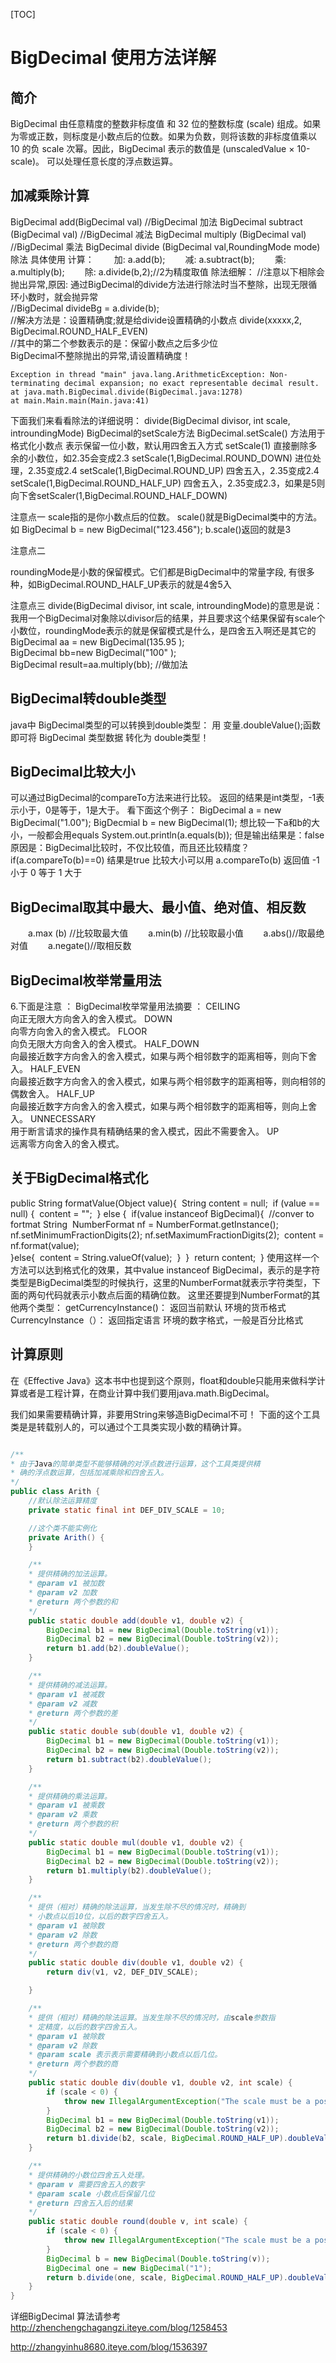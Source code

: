 [TOC]



# BigDecimal 使用方法详解

## 简介

BigDecimal 由任意精度的整数非标度值 和 32 位的整数标度 (scale) 组成。如果为零或正数，则标度是小数点后的位数。如果为负数，则将该数的非标度值乘以 10 的负 scale 次幂。因此，BigDecimal 表示的数值是 (unscaledValue × 10-scale)。 
可以处理任意长度的浮点数运算。 



## 加减乘除计算

BigDecimal add(BigDecimal val) //BigDecimal 加法 
BigDecimal subtract (BigDecimal val) //BigDecimal 减法 
BigDecimal multiply (BigDecimal val)  //BigDecimal 乘法 
BigDecimal divide (BigDecimal val,RoundingMode mode)  除法 
具体使用 计算： 
　　加:   a.add(b); 
　　减: a.subtract(b); 
　　乘:   a.multiply(b); 
　　除:   a.divide(b,2);//2为精度取值 
除法细解： 
  //注意以下相除会抛出异常,原因: 通过BigDecimal的divide方法进行除法时当不整除，出现无限循环小数时，就会抛异常  
​        //BigDecimal divideBg = a.divide(b);   
​        //解决方法是：设置精确度;就是给divide设置精确的小数点 
divide(xxxxx,2, BigDecimal.ROUND_HALF_EVEN)   
​        //其中的第二个参数表示的是：保留小数点之后多少位  
BigDecimal不整除抛出的异常,请设置精确度！ 

```
Exception in thread "main" java.lang.ArithmeticException: Non-terminating decimal expansion; no exact representable decimal result. 
at java.math.BigDecimal.divide(BigDecimal.java:1278) 
at main.Main.main(Main.java:41) 
```


下面我们来看看除法的详细说明： 
   divide(BigDecimal divisor, int scale, introundingMode) 
BigDecimal的setScale方法 
BigDecimal.setScale() 
方法用于格式化小数点 
表示保留一位小数，默认用四舍五入方式 
setScale(1) 
直接删除多余的小数位，如2.35会变成2.3 setScale(1,BigDecimal.ROUND_DOWN) 
进位处理，2.35变成2.4  setScale(1,BigDecimal.ROUND_UP) 
四舍五入，2.35变成2.4  setScale(1,BigDecimal.ROUND_HALF_UP) 
四舍五入，2.35变成2.3，如果是5则向下舍setScaler(1,BigDecimal.ROUND_HALF_DOWN) 

注意点一 
scale指的是你小数点后的位数。 
scale()就是BigDecimal类中的方法。如 
BigDecimal b = new BigDecimal("123.456"); 
b.scale()返回的就是3 

注意点二

roundingMode是小数的保留模式。它们都是BigDecimal中的常量字段, 有很多种，如BigDecimal.ROUND_HALF_UP表示的就是4舍5入 

注意点三 
divide(BigDecimal divisor, int scale, introundingMode)的意思是说： 
我用一个BigDecimal对象除以divisor后的结果，并且要求这个结果保留有scale个小数位，roundingMode表示的就是保留模式是什么，是四舍五入啊还是其它的 
BigDecimal aa = new  BigDecimal(135.95 );  
BigDecimal bb=new  BigDecimal("100" );  
BigDecimal result=aa.multiply(bb);  //做加法 

## BigDecimal转double类型

java中 BigDecimal类型的可以转换到double类型： 
  用 变量.doubleValue();函数  即可将 BigDecimal 类型数据 转化为 double类型！ 

## BigDecimal比较大小 

可以通过BigDecimal的compareTo方法来进行比较。 
返回的结果是int类型，-1表示小于，0是等于，1是大于。 
看下面这个例子： 
BigDecimal a = new BigDecimal("1.00"); 
BigDecmial b = new BigDecimal(1); 
想比较一下a和b的大小，一般都会用equals 
System.out.println(a.equals(b)); 
但是输出结果是：false 
原因是：BigDecimal比较时，不仅比较值，而且还比较精度？ 
if(a.compareTo(b)==0) 结果是true 
比较大小可以用 a.compareTo(b) 
返回值    -1 小于   0 等于    1 大于 

## BigDecimal取其中最大、最小值、绝对值、相反数

　　a.max (b) //比较取最大值 
　　a.min(b) //比较取最小值 
　　a.abs()//取最绝对值 
　　a.negate()//取相反数 

## BigDecimal枚举常量用法

6.下面是注意 ： 
BigDecimal枚举常量用法摘要  ： 
CEILING   
​          向正无限大方向舍入的舍入模式。 
DOWN   
​          向零方向舍入的舍入模式。 
FLOOR   
​          向负无限大方向舍入的舍入模式。 
HALF_DOWN   
​          向最接近数字方向舍入的舍入模式，如果与两个相邻数字的距离相等，则向下舍入。 
HALF_EVEN   
​          向最接近数字方向舍入的舍入模式，如果与两个相邻数字的距离相等，则向相邻的偶数舍入。 
HALF_UP   
​          向最接近数字方向舍入的舍入模式，如果与两个相邻数字的距离相等，则向上舍入。 
UNNECESSARY   
​          用于断言请求的操作具有精确结果的舍入模式，因此不需要舍入。 
UP   
​          远离零方向舍入的舍入模式。 

## 关于BigDecimal格式化 

public String formatValue(Object value){ 
​        String content = null; 
​        if (value == null) { 
​             content = ""; 
​         } else { 
​             if(value instanceof BigDecimal){ 
​                 //conver to fortmat String 
​                 NumberFormat nf = NumberFormat.getInstance(); 
​                 nf.setMinimumFractionDigits(2); 
​                 nf.setMaximumFractionDigits(2); 
​                 content = nf.format(value);  
​             }else{ 
​                 content = String.valueOf(value); 
​             } 
​         } 
​        return content; 
​    } 
使用这样一个方法可以达到格式化的效果，其中value instanceof BigDecimal，表示的是字符类型是BigDecimal类型的时候执行，这里的NumberFormat就表示字符类型，下面的两句代码就表示小数点后面的精确位数。 
这里还要提到NumberFormat的其他两个类型： 
getCurrencyInstance()： 返回当前默认 环境的货币格式 
CurrencyInstance（）： 返回指定语言 环境的数字格式，一般是百分比格式 



## 计算原则

 在《Effective Java》这本书中也提到这个原则，float和double只能用来做科学计算或者是工程计算，在商业计算中我们要用java.math.BigDecimal。 

我们如果需要精确计算，非要用String来够造BigDecimal不可！ 
下面的这个工具类是是转载别人的，可以通过个工具类实现小数的精确计算。 

```Java

/**
* 由于Java的简单类型不能够精确的对浮点数进行运算，这个工具类提供精
* 确的浮点数运算，包括加减乘除和四舍五入。
*/
public class Arith {
    //默认除法运算精度
    private static final int DEF_DIV_SCALE = 10;

    //这个类不能实例化
    private Arith() {
    }

    /**
    * 提供精确的加法运算。
    * @param v1 被加数
    * @param v2 加数
    * @return 两个参数的和
    */
    public static double add(double v1, double v2) {
        BigDecimal b1 = new BigDecimal(Double.toString(v1));
        BigDecimal b2 = new BigDecimal(Double.toString(v2));
        return b1.add(b2).doubleValue();
    }

    /**
    * 提供精确的减法运算。
    * @param v1 被减数
    * @param v2 减数
    * @return 两个参数的差
    */
    public static double sub(double v1, double v2) {
        BigDecimal b1 = new BigDecimal(Double.toString(v1));
        BigDecimal b2 = new BigDecimal(Double.toString(v2));
        return b1.subtract(b2).doubleValue();
    }

    /**
    * 提供精确的乘法运算。
    * @param v1 被乘数
    * @param v2 乘数
    * @return 两个参数的积
    */
    public static double mul(double v1, double v2) {
        BigDecimal b1 = new BigDecimal(Double.toString(v1));
        BigDecimal b2 = new BigDecimal(Double.toString(v2));
        return b1.multiply(b2).doubleValue();
    }

    /**
    * 提供（相对）精确的除法运算，当发生除不尽的情况时，精确到
    * 小数点以后10位，以后的数字四舍五入。
    * @param v1 被除数
    * @param v2 除数
    * @return 两个参数的商
    */
    public static double div(double v1, double v2) {
        return div(v1, v2, DEF_DIV_SCALE);

    }

    /**
    * 提供（相对）精确的除法运算。当发生除不尽的情况时，由scale参数指
    * 定精度，以后的数字四舍五入。
    * @param v1 被除数
    * @param v2 除数
    * @param scale 表示表示需要精确到小数点以后几位。
    * @return 两个参数的商
    */
    public static double div(double v1, double v2, int scale) {
        if (scale < 0) {
            throw new IllegalArgumentException("The scale must be a positive integer or zero");
        }
        BigDecimal b1 = new BigDecimal(Double.toString(v1));
        BigDecimal b2 = new BigDecimal(Double.toString(v2));
        return b1.divide(b2, scale, BigDecimal.ROUND_HALF_UP).doubleValue();
    }

    /**
    * 提供精确的小数位四舍五入处理。
    * @param v 需要四舍五入的数字
    * @param scale 小数点后保留几位
    * @return 四舍五入后的结果
    */
    public static double round(double v, int scale) {
        if (scale < 0) {
            throw new IllegalArgumentException("The scale must be a positive integer or zero");
        }
        BigDecimal b = new BigDecimal(Double.toString(v));
        BigDecimal one = new BigDecimal("1");
        return b.divide(one, scale, BigDecimal.ROUND_HALF_UP).doubleValue();
    }
}
```


详细BigDecimal 算法请参考 http://zhenchengchagangzi.iteye.com/blog/1258453 





http://zhangyinhu8680.iteye.com/blog/1536397